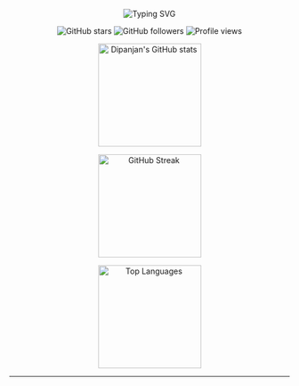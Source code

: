 <!--  Dipanjan Chowdhury | GitHub Profile README -->

<p align="center">
  <img src="https://readme-typing-svg.demolab.com?font=Fira+Code&pause=1000&color=8da3fa&center=true&vCenter=true&width=435&lines=Hi+%F0%9F%91%8B%2C+I'm+Dipanjan+Chowdhury!;Welcome+to+my+GitHub+profile!" alt="Typing SVG" />
</p>

<p align="center">
  <img src="https://img.shields.io/github/stars/dipanjannC?color=8da3fa&logo=github&label=%F0%9F%8C%9F%20Stars&style=for-the-badge" alt="GitHub stars"/>
  <img src="https://img.shields.io/github/followers/dipanjannC?color=7fe6b0&logo=github&label=%F0%9F%91%A5%20Followers&style=for-the-badge" alt="GitHub followers"/>
  <img src="https://komarev.com/ghpvc/?username=dipanjannC&style=for-the-badge&color=fe8a71&label=%F0%9F%91%80%20Profile%20Views" alt="Profile views"/>
</p>

<p align="center">
  <img src="https://github-readme-stats.vercel.app/api?username=dipanjannC&show_icons=true&theme=radical&bg_color=23232e,1f2232,191724&title_color=8da3fa&icon_color=7fe6b0&text_color=c7d0e0&border_radius=16" alt="Dipanjan's GitHub stats" height="185" />
</p>

<p align="center">
  <img src="https://github-readme-streak-stats.herokuapp.com/?user=dipanjannC&theme=radical&background=23232e&dates=8da3fa&sideNums=7fe6b0&currStreakLabel=8da3fa&border_radius=16" alt="GitHub Streak" height="185"/>
</p>

<p align="center">
  <img src="https://github-readme-stats.vercel.app/api/top-langs/?username=dipanjannC&layout=compact&theme=radical&bg_color=23232e,1f2232,191724&title_color=8da3fa&text_color=c7d0e0&border_radius=16" alt="Top Languages" height="185"/>
</p>


---

<!-- Add your about/bio section here if you want! -->
